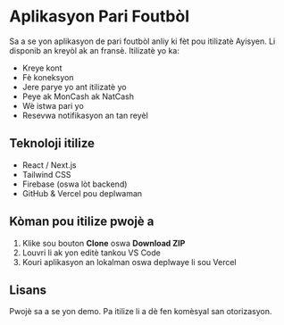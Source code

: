 # Aplikasyon Pari Foutbòl

Sa a se yon aplikasyon de pari foutbòl anliy ki fèt pou itilizatè Ayisyen. Li disponib an kreyòl ak an fransè. Itilizatè yo ka:

- Kreye kont
- Fè koneksyon
- Jere parye yo ant itilizatè yo
- Peye ak MonCash ak NatCash
- Wè istwa pari yo
- Resevwa notifikasyon an tan reyèl

## Teknoloji itilize

- React / Next.js
- Tailwind CSS
- Firebase (oswa lòt backend)
- GitHub & Vercel pou deplwaman

## Kòman pou itilize pwojè a

1. Klike sou bouton **Clone** oswa **Download ZIP**
2. Louvri li ak yon editè tankou VS Code
3. Kouri aplikasyon an lokalman oswa deplwaye li sou Vercel

## Lisans

Pwojè sa a se yon demo. Pa itilize li a dè fen komèsyal san otorizasyon.
